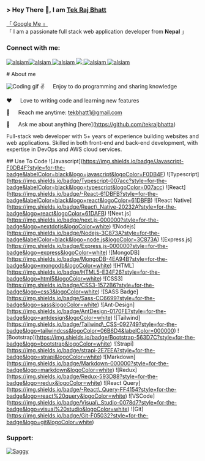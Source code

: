 ### \> Hey There 👋, I am **[Tek Raj Bhatt](#)**

[「 Google Me 」](https://www.google.com/search?q=Tek+Raj+Bhatt)  
「 I am a passionate full stack web application developer from **Nepal** 」  
  

### Connect with me:

 [![alsiam](https://img.shields.io/badge/Website-DC143C?style=for-the-badge&logo=medium&logoColor=white)](#)[![alsiam](https://img.shields.io/badge/LinkedIn-0077B5?style=for-the-badge&logo=linkedin&logoColor=white) ](#)[![alsiam](https://img.shields.io/badge/dev.to-0A0A0A?style=for-the-badge&logo=dev.to&logoColor=white) ](#)[![](https://img.shields.io/badge/Twitter-1DA1F2?style=for-the-badge&logo=twitter&logoColor=white) ](#)[![alsiam](https://img.shields.io/badge/Instagram-fe4164?style=for-the-badge&logo=instagram&logoColor=white) ](#)[![alsiam](https://img.shields.io/badge/Facebook-20BEFF?&style=for-the-badge&logo=facebook&logoColor=white)](#)

  
\# About me

![Coding gif](https://img.freepik.com/free-vector/illustrated-hacker-activity-concept_23-2148534299.jpg) ✌️   Enjoy to do programming and sharing knowledge  
  
❤️   Love to writing code and learning new features  
  
📧   Reach me anytime: tekbhatt1@gmail.com  
  
💬   Ask me about anything \[here\](https://github.com/tekrajbhatta)

Full-stack web developer with 5+ years of experience building websites and web applications. Skilled in both front-end and back-end development, with expertise in DevOps and AWS cloud services.

  
  
\## Use To Code !\[Javascript\](https://img.shields.io/badge/Javascript-F0DB4F?style=for-the-badge&labelColor=black&logo=javascript&logoColor=F0DB4F) !\[Typescript\](https://img.shields.io/badge/Typescript-007acc?style=for-the-badge&labelColor=black&logo=typescript&logoColor=007acc) !\[React\](https://img.shields.io/badge/-React-61DBFB?style=for-the-badge&labelColor=black&logo=react&logoColor=61DBFB) !\[React Native\](https://img.shields.io/badge/React\_Native-20232A?style=for-the-badge&logo=react&logoColor=61DAFB) !\[Next.js\](https://img.shields.io/badge/next.js-000000?style=for-the-badge&logo=nextdotjs&logoColor=white) !\[Nodejs\](https://img.shields.io/badge/Nodejs-3C873A?style=for-the-badge&labelColor=black&logo=node.js&logoColor=3C873A) !\[Express.js\](https://img.shields.io/badge/Express.js-000000?style=for-the-badge&logo=express&logoColor=white) !\[MongoDB\](https://img.shields.io/badge/MongoDB-4EA94B?style=for-the-badge&logo=mongodb&logoColor=white) !\[HTML\](https://img.shields.io/badge/HTML5-E34F26?style=for-the-badge&logo=html5&logoColor=white) !\[CSS3\](https://img.shields.io/badge/CSS3-1572B6?style=for-the-badge&logo=css3&logoColor=white) !\[SASS Badge\](https://img.shields.io/badge/Sass-CC6699?style=for-the-badge&logo=sass&logoColor=white) !\[Ant-Design\](https://img.shields.io/badge/AntDesign-0170FE?style=for-the-badge&logo=antdesign&logoColor=white) !\[Tailwind\](https://img.shields.io/badge/Tailwind\_CSS-092749?style=for-the-badge&logo=tailwindcss&logoColor=06B6D4&labelColor=000000) !\[Bootstrap\](https://img.shields.io/badge/Bootstrap-563D7C?style=for-the-badge&logo=bootstrap&logoColor=white) !\[Strapi\](https://img.shields.io/badge/strapi-2E7EEA?style=for-the-badge&logo=strapi&logoColor=white) !\[Markdown\](https://img.shields.io/badge/Markdown-000000?style=for-the-badge&logo=markdown&logoColor=white) !\[Redux\](https://img.shields.io/badge/Redux-593D88?style=for-the-badge&logo=redux&logoColor=white) !\[React Query\](https://img.shields.io/badge/-React\_Query-FF4154?style=for-the-badge&logo=react%20query&logoColor=white) !\[VSCode\](https://img.shields.io/badge/Visual\_Studio-0078d7?style=for-the-badge&logo=visual%20studio&logoColor=white) !\[Git\](https://img.shields.io/badge/Git-F05032?style=for-the-badge&logo=git&logoColor=white)  

### Support:

[![Saggy](https://cdn.ko-fi.com/cdn/kofi3.png?v=3)](https://ko-fi.com/Saggy)
